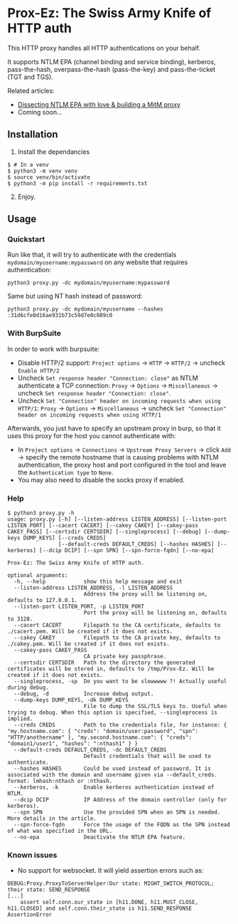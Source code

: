 # Prox-Ez: The Swiss Army Knife of HTTP auth

This HTTP proxy handles all HTTP authentications on your behalf.

It supports NTLM EPA (channel binding and service binding), kerberos, pass-the-hash, overpass-the-hash (pass-the-key) and pass-the-ticket (TGT and TGS).

Related articles:
- [Dissecting NTLM EPA with love & building a MitM proxy](https://www.synacktiv.com/publications/dissecting-ntlm-epa-with-love-building-a-mitm-proxy.html)
- Coming soon...

## Installation

1. Install the dependancies
```
$ # In a venv
$ python3 -m venv venv
$ source venv/bin/activate
$ python3 -m pip install -r requirements.txt
```
2. Enjoy.

## Usage

### Quickstart

Run like that, it will try to authenticate with the credentials `mydomain/myusername:mypassword` on any website that requires authentication:
```
python3 proxy.py -dc mydomain/myusername:mypassword
```

Same but using NT hash instead of password:
```
python3 proxy.py -dc mydomain/myusername --hashes :31d6cfe0d16ae931b73c59d7e0c089c0
```

### With BurpSuite

In order to work with burpsuite:
* Disable HTTP/2 support: `Project options` -> `HTTP` -> `HTTP/2` -> uncheck `Enable HTTP/2`
* Uncheck `Set response header "Connection: close"` as NTLM authenticate a TCP connection: `Proxy` -> `Options` -> `Miscellaneous` -> uncheck `Set response header "Connection: close"`.
* Uncheck `Set "Connection" header on incoming requests when using HTTP/1`: `Proxy` -> `Options` -> `Miscellaneous` -> uncheck `Set "Connection" header on incoming requests when using HTTP/1`

Afterwards, you just have to specify an upstream proxy in burp, so that it uses this proxy for the host you cannot authenticate with:
- In `Project options` -> `Connections` -> `Upstream Proxy Servers` -> click `Add` -> specify the remote hostname that is causing problems with NTLM authentication, the proxy host and port configured in the tool and leave the `Authentication type` to `None`.
- You may also need to disable the socks proxy if enabled.

### Help

```
$ python3 proxy.py -h
usage: proxy.py [-h] [--listen-address LISTEN_ADDRESS] [--listen-port LISTEN_PORT] [--cacert CACERT] [--cakey CAKEY] [--cakey-pass CAKEY_PASS] [--certsdir CERTSDIR] [--singleprocess] [--debug] [--dump-keys DUMP_KEYS] [--creds CREDS]
                [--default-creds DEFAULT_CREDS] [--hashes HASHES] [--kerberos] [--dcip DCIP] [--spn SPN] [--spn-force-fqdn] [--no-epa]

Prox-Ez: The Swiss Army Knife of HTTP auth.

optional arguments:
  -h, --help            show this help message and exit
  --listen-address LISTEN_ADDRESS, -l LISTEN_ADDRESS
                        Address the proxy will be listening on, defaults to 127.0.0.1.
  --listen-port LISTEN_PORT, -p LISTEN_PORT
                        Port the proxy will be listening on, defaults to 3128.
  --cacert CACERT       Filepath to the CA certificate, defaults to ./cacert.pem. Will be created if it does not exists.
  --cakey CAKEY         Filepath to the CA private key, defaults to ./cakey.pem. Will be created if it does not exists.
  --cakey-pass CAKEY_PASS
                        CA private key passphrase.
  --certsdir CERTSDIR   Path to the directory the generated certificates will be stored in, defaults to /tmp/Prox-Ez. Will be created if it does not exists.
  --singleprocess, -sp  Do you want to be slowwwww ?! Actually useful during debug.
  --debug, -d           Increase debug output.
  --dump-keys DUMP_KEYS, -dk DUMP_KEYS
                        File to dump the SSL/TLS keys to. Useful when trying to debug. When this option is specified, --singleprocess is implied.
  --creds CREDS         Path to the credentials file, for instance: { "my.hostname.com": { "creds": "domain/user:password", "spn": "HTTP/anothername" }, "my.second.hostname.com": { "creds": "domain1/user1", "hashes": ":nthash1" } }
  --default-creds DEFAULT_CREDS, -dc DEFAULT_CREDS
                        Default credentials that will be used to authenticate.
  --hashes HASHES       Could be used instead of password. It is associated with the domain and username given via --default_creds. format: lmhash:nthash or :nthash.
  --kerberos, -k        Enable kerberos authentication instead of NTLM.
  --dcip DCIP           IP Address of the domain controller (only for kerberos).
  --spn SPN             Use the provided SPN when an SPN is needed. More details in the article.
  --spn-force-fqdn      Force the usage of the FQDN as the SPN instead of what was specified in the URL.
  --no-epa              Deactivate the NTLM EPA feature.
```

### Known issues

- No support for websocket. It will yield assertion errors such as:
```
DEBUG:Proxy.ProxyToServerHelper:Our state: MIGHT_SWITCH_PROTOCOL; their state: SEND_RESPONSE
[...]
    assert self.conn.our_state in [h11.DONE, h11.MUST_CLOSE, h11.CLOSED] and self.conn.their_state is h11.SEND_RESPONSE
AssertionError
```

